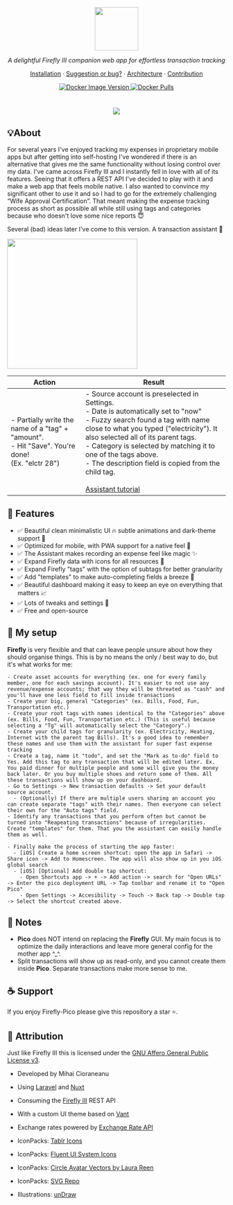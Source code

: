 
<div align="center">

  <img src="docs/images/logo2.png" height="100">
</div>


<p align="center">
  <i>A delightful Firefly III companion web app for effortless transaction tracking</i>
</p>

<p align="center">
<a href="docs/installation.md">Installation</a>
·
<a href="https://github.com/cioraneanu/firefly-pico/issues">Suggestion or bug?</a>
·
<a href="docs/architecture.md">Architecture</a>
·
<a href="docs/contribute.md">Contribution</a>
</p>

<p align="center">
  <a href="https://hub.docker.com/r/cioraneanu/firefly-pico/tags">
    <img alt="Docker Image Version" src="https://img.shields.io/docker/v/cioraneanu/firefly-pico?sort=semver&arch=amd64&logo=docker&logoSize=auto" >
  </a>
  
  <a href="https://hub.docker.com/r/cioraneanu/firefly-pico/tags">
    <img alt="Docker Pulls" src="https://img.shields.io/docker/pulls/cioraneanu/firefly-pico?logo=docker&logoSize=auto">
  </a>
</p>


<h1></h1>

<div align="center">
<img src="docs/images/presentation.png">
</div>




## 💡About 
For several years I've enjoyed tracking my expenses in proprietary mobile apps 
but after getting into self-hosting I've wondered if there is an alternative that 
gives me the same functionality without losing control over my data.
I've came across Firefly III and I instantly fell in love with all of its features. 
Seeing that it offers a REST API I've decided to play with it and make a web app that feels mobile native.
I also wanted to convince my significant other to use it and so I had to go for the extremely challenging “Wife Approval Certification”.
That meant making the expense tracking process as short as possible all while still using tags and categories because who doesn't love some nice reports :innocent:

Several (bad) ideas later I've come to this version. A transaction assistant :tophat:

<div>
  <img src="docs/images/demo.gif" width="300">
</div>

| Action                                                                          | Result                                                                                                                                                                                                                                                                                                                                                                                        |
|---------------------------------------------------------------------------------|-----------------------------------------------------------------------------------------------------------------------------------------------------------------------------------------------------------------------------------------------------------------------------------------------------------------------------------------------------------------------------------------------|
| - Partially write the name of a "tag" + "amount".<br>- Hit "Save". You're done!<br>(Ex. "elctr 28") | - Source account is preselected in Settings.<br>- Date is automatically set to "now"<br>- Fuzzy search found a tag with name close to what you typed ("electricity"). It also selected all of its parent tags.<br>- Category is selected by matching it to one of the tags above.<br>- The description field is copied from the child tag. <br><br> [Assistant tutorial](./docs/assistant.md) |




## 🚀 Features
- ✅ Beautiful clean minimalistic UI :fire: subtle animations and dark-theme support :first_quarter_moon_with_face: 
- ✅ Optimized for mobile, with PWA support for a native feel :iphone:
- ✅ The Assistant makes recording an expense feel like magic :sparkles:
- ✅ Expand Firefly data with icons for all resources :art:
- ✅ Expand Firefly "tags" with the option of subtags for better granularity
- ✅ Add "templates" to make auto-completing fields a breeze :loudspeaker:
- ✅ Beautiful dashboard making it easy to keep an eye on everything that matters :chart_with_upwards_trend:
- ✅ Lots of tweaks and settings :wrench:
- ✅ Free and open-source


## 🔧 My setup
**Firefly** is very flexible and that can leave people unsure about how they should organise things.
This is by no means the only / best way to do, but it's what works for me:
```
- Create asset accounts for everything (ex. one for every family member, one for each savings account). It's easier to not use any revenue/expense accounts; that way they will be threated as "cash" and you'll have one less field to fill inside transactions
- Create your big, general "Categories" (ex. Bills, Food, Fun, Transportation etc.)
- Create your root tags with names identical to the "Categories" above (ex. Bills, Food, Fun, Transportation etc.) (This is useful because selecting a "Tg" will automatically select the "Category".)
- Create your child tags for granularity (ex. Electricity, Heating, Internet with the parent tag Bills). It's a good idea to remember these names and use them with the assistant for super fast expense tracking
- Create a tag, name it "todo", and set the "Mark as to-do" field to Yes. Add this tag to any transaction that will be edited later. Ex. You paid dinner for multiple people and some will give you the money back later. Or you buy multiple shoes and return some of them. All these transactions will show up on your dashboard.
- Go to Settings -> New transaction defaults -> Set your default source account. 
  - (Optionally) If there are multiple users sharing an account you can create separate "tags" with their names. Then everyone can select their own for the "Auto tags" field.
- Identify any transactions that you perform often but cannot be turned into "Reapeating transactions" because of irregularities. Create "templates" for them. That you the assistant can easily handle them as well. 

- Finally make the process of starting the app faster:
  - [iOS] Create a home screen shortcut: open the app in Safari -> Share icon -> Add to Homescreen. The app will also show up in you iOS global search
  - [iOS] [Optional] Add double tap shortcut: 
    - Open Shortcuts app -> + -> Add action -> search for "Open URLs" -> Enter the pico deployment URL -> Tap toolbar and rename it to "Open Pico"
    - Open Settings -> Accesibility -> Touch -> Back tap -> Double tap -> Select the shortcut created above.
```



## 📑 Notes
- **Pico** does NOT intend on replacing the **Firefly** GUI. My main focus is to optimize the daily interactions and leave more general config for the mother app ^_^.
- Split transactions will show up as read-only, and you cannot create them inside **Pico**. Separate transactions make more sense to me.


## :coffee: Support
If you enjoy Firefly-Pico please give this repository a star ⭐️.

## :crown: Attribution
Just like Firefly III this is licensed under the [GNU Affero General Public License v3](./LICENSE).

- Developed by Mihai Cioraneanu
- Using [Laravel](https://laravel.com/) and [Nuxt](https://nuxt.com/)
- Consuming the [Firefly III](https://www.firefly-iii.org) REST API
- With a custom UI theme based on [Vant](https://vant-ui.github.io)
- Exchange rates powered by [Exchange Rate API](https://www.exchangerate-api.com)

- IconPacks: [Tablr Icons](https://tabler.io/icons)
- IconPacks: [Fluent UI System Icons](https://github.com/microsoft/fluentui)
- IconPacks: [Circle Avatar Vectors by Laura Reen](https://www.svgrepo.com/author/Laura%20Reen)
- IconPacks: [SVG Repo](https://www.svgrepo.com/)
- Illustrations: [unDraw](https://undraw.co)
